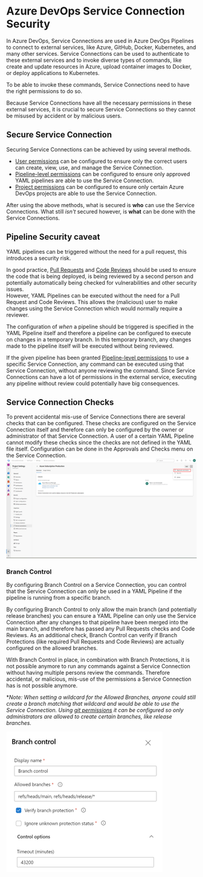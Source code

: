 # Azure DevOps Service Connection Security

In Azure DevOps, Service Connections are used in Azure DevOps Pipelines to connect to external services, like Azure, GitHub, Docker, Kubernetes, and many other services. Service Connections can be used to authenticate to these external services and to invoke diverse types of commands, like create and update resources in Azure, upload container images to Docker, or deploy applications to Kubernetes.  

To be able to invoke these commands, Service Connections need to have the right permissions to do so.  

Because Service Connections have all the necessary permissions in these external services, it is crucial to secure Service Connections so they cannot be misused by accident or by malicious users.  

## Secure Service Connection

Securing Service Connections can be achieved by using several methods.

- [User permissions](https://learn.microsoft.com/en-us/azure/devops/pipelines/library/service-endpoints#user-permissions) can be configured to ensure only the correct users can create, view, use, and manage the Service Connection.
- [Pipeline-level permissions](https://learn.microsoft.com/en-us/azure/devops/pipelines/library/service-endpoints#pipeline-permissions) can be configured to ensure only approved YAML pipelines are able to use the Service Connection.
- [Project permissions](https://learn.microsoft.com/en-us/azure/devops/pipelines/library/service-endpoints#project-permissions---cross-project-sharing-of-service-connections) can be configured to ensure only certain Azure DevOps projects are able to use the Service Connection.

After using the above methods, what is secured is **who** can use the Service Connections.
What still *isn't* secured however, is **what** can be done with the Service Connections.  

## Pipeline Security caveat

YAML pipelines can be triggered without the need for a pull request, this introduces a security risk.  

In good practice, [Pull Requests](../../code-reviews/pull-requests.md) and [Code Reviews](../../code-reviews/README.md) should be used to ensure the code that is being deployed, is being reviewed by a second person and potentially automatically being checked for vulnerabilities and other security issues.  
However, YAML Pipelines can be executed without the need for a Pull Request and Code Reviews. This allows the (malicious) user to make changes using the Service Connection which would normally require a reviewer.  

The configuration of *when* a pipeline should be triggered is specified in the YAML Pipeline itself and therefore a pipeline can be configured to execute on changes in a temporary branch. In this temporary branch, any changes made to the pipeline itself will be executed without being reviewed.  

If the given pipeline has been granted [Pipeline-level permissions](https://learn.microsoft.com/en-us/azure/devops/pipelines/library/service-endpoints#pipeline-permissions) to use a specific Service Connection, any command can be executed using that Service Connection, without anyone reviewing the command. Since Service Connections can have a lot of permissions in the external service, executing any pipeline without review could potentially have big consequences.

## Service Connection Checks

To prevent accidental mis-use of Service Connections there are several checks that can be configured. These checks are configured on the Service Connection itself and therefore can only be configured by the owner or administrator of that Service Connection. A user of a certain YAML Pipeline cannot modify these checks since the checks are not defined in the YAML file itself.
Configuration can be done in the Approvals and Checks menu on the Service Connection.
![ApprovalsAndChecks](images/approvals-and-checks.png)

### Branch Control

By configuring Branch Control on a Service Connection, you can control that the Service Connection can only be used in a YAML Pipeline if the pipeline is running from a specific branch.  

By configuring Branch Control to only allow the main branch (and potentially release branches) you can ensure a YAML Pipeline can only use the Service Connection after any changes to that pipeline have been merged into the main branch, and therefore has passed any Pull Requests checks and Code Reviews. As an additional check, Branch Control can verify if Branch Protections (like required Pull Requests and Code Reviews) are actually configured on the allowed branches.  

With Branch Control in place, in combination with Branch Protections, it is not possible anymore to run any commands against a Service Connection without having multiple persons review the commands. Therefore accidental, or malicious, mis-use of the permissions a Service Connection has is not possible anymore.  

**Note: When setting a wildcard for the Allowed Branches, anyone could still create a branch matching that wildcard and would be able to use the Service Connection. Using [git permissions](https://learn.microsoft.com/en-us/azure/devops/repos/git/require-branch-folders#enforce-permissions) it can be configured so only administrators are allowed to create certain branches, like release branches.*

![BranchControl](images/branch-control.png)
